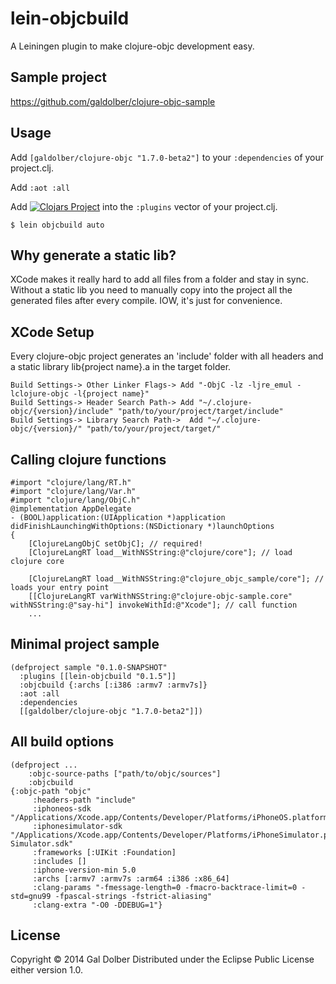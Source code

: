 # lein-objcbuild

A Leiningen plugin to make clojure-objc development easy.

## Sample project

https://github.com/galdolber/clojure-objc-sample

## Usage

Add `[galdolber/clojure-objc "1.7.0-beta2"]` to your `:dependencies` of your project.clj.

Add `:aot :all`

Add [![Clojars Project](http://clojars.org/lein-objcbuild/latest-version.svg)](http://clojars.org/lein-objcbuild) into the `:plugins` vector of your project.clj.

    $ lein objcbuild auto

## Why generate a static lib?

XCode makes it really hard to add all files from a folder and stay in sync. Without a static lib you need to manually copy into the project all the generated files after every compile. IOW, it's just for convenience.

## XCode Setup

Every clojure-objc project generates an 'include' folder with all headers and a static library lib{project name}.a in the target folder.

    Build Settings-> Other Linker Flags-> Add "-ObjC -lz -ljre_emul -lclojure-objc -l{project name}"
    Build Settings-> Header Search Path-> Add "~/.clojure-objc/{version}/include" "path/to/your/project/target/include"
    Build Settings-> Library Search Path->  Add "~/.clojure-objc/{version}/" "path/to/your/project/target/"
    
## Calling clojure functions

    #import "clojure/lang/RT.h"
    #import "clojure/lang/Var.h"
    #import "clojure/lang/ObjC.h"
    @implementation AppDelegate
    - (BOOL)application:(UIApplication *)application didFinishLaunchingWithOptions:(NSDictionary *)launchOptions
    {
        [ClojureLangObjC setObjC]; // required!
        [ClojureLangRT load__WithNSString:@"clojure/core"]; // load clojure core
        
        [ClojureLangRT load__WithNSString:@"clojure_objc_sample/core"]; // loads your entry point
        [[ClojureLangRT varWithNSString:@"clojure-objc-sample.core" withNSString:@"say-hi"] invokeWithId:@"Xcode"]; // call function
        ...

## Minimal project sample

	(defproject sample "0.1.0-SNAPSHOT"
	  :plugins [[lein-objcbuild "0.1.5"]]
	  :objcbuild {:archs [:i386 :armv7 :armv7s]}
	  :aot :all
	  :dependencies
	  [[galdolber/clojure-objc "1.7.0-beta2"]])

## All build options

    (defproject ...
        :objc-source-paths ["path/to/objc/sources"]
        :objcbuild 
	{:objc-path "objc"
         :headers-path "include"
         :iphoneos-sdk "/Applications/Xcode.app/Contents/Developer/Platforms/iPhoneOS.platform/Developer/SDKs/iPhoneOS.sdk"
         :iphonesimulator-sdk "/Applications/Xcode.app/Contents/Developer/Platforms/iPhoneSimulator.platform/Developer/SDKs/iPhone Simulator.sdk"
         :frameworks [:UIKit :Foundation]
         :includes []
         :iphone-version-min 5.0
         :archs [:armv7 :armv7s :arm64 :i386 :x86_64]
         :clang-params "-fmessage-length=0 -fmacro-backtrace-limit=0 -std=gnu99 -fpascal-strings -fstrict-aliasing"
         :clang-extra "-O0 -DDEBUG=1"}

## License

Copyright © 2014 Gal Dolber
Distributed under the Eclipse Public License either version 1.0.
